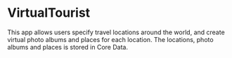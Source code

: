# VirtualTourist

This app allows users specify travel locations around the world, and create virtual photo albums and places for each location. The locations, photo albums and places is stored in Core Data.

